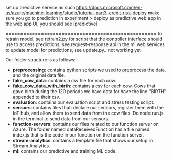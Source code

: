 set up predictive service as such https://docs.microsoft.com/en-us/azure/machine-learning/studio/tutorial-part3-credit-risk-deploy
make sure you go to prediction in experiment > deploy as predictive web app
in the web app UI, you should see [predictive]


===================================================
to retrain model, see retrain2.py for script that  the controller interface should use
to access predictions, see request-response api in the ml web services
to update model for predictions, see update.py.. not working yet

Our folder structure is as follows:<br>

* **preprocessing**: contains python scripts we used to preprocess the data. and the original data file.<br>
* **fake_cow_data**: contains a csv file for each cow.<br>
* **fake_cow_data_with_birth**: contains a csv for each cow. Cows that gave birth during the 120 periods we have data for have the line "BIRTH" appended to their csv.<br>
* **evaluation**: contains our evaluation script and stress testing script.<br>
* **sensors**: contains files that: declare our sensors, register them with the IoT hub, and allow them to send data from the cow files. Do node run.js in the terminal to send data from our sensors. <br>
* **function-servers**: contains our files related to our function server on Azure. The folder named dataReceivedFunction has a file named index.js that is the code in our function on the function server.<br> 
* **stream-analytics**: contains a template file that shows our setup in Stream Analytics. <br>
* **ml**: contains our predictive and training ML code.<br>

